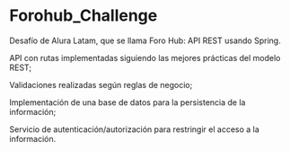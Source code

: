 # Forohub_Challenge
Desafío de Alura Latam, que se llama Foro Hub: API REST usando Spring.

API con rutas implementadas siguiendo las mejores prácticas del modelo REST;

Validaciones realizadas según reglas de negocio;

Implementación de una base de datos para la persistencia de la información;

Servicio de autenticación/autorización para restringir el acceso a la información.
